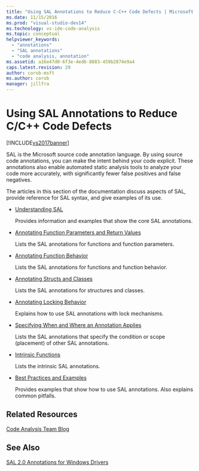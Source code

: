 ```yaml
---
title: "Using SAL Annotations to Reduce C-C++ Code Defects | Microsoft Docs"
ms.date: 11/15/2016
ms.prod: "visual-studio-dev14"
ms.technology: vs-ide-code-analysis
ms.topic: conceptual
helpviewer_keywords: 
  - "annotations"
  - "SAL annotations"
  - "code analysis, annotation"
ms.assetid: a16e47d0-6f3e-4ed6-8883-459b2874e9a4
caps.latest.revision: 29
author: corob-msft
ms.author: corob
manager: jillfra
---
```

# Using SAL Annotations to Reduce C/C++ Code Defects
[!INCLUDE[vs2017banner](../includes/vs2017banner.md)]

SAL is the Microsoft source code annotation language. By using source code annotations, you can make the intent behind your code explicit. These annotations also enable automated static analysis tools to analyze your code more accurately, with significantly fewer false positives and false negatives.  
  
 The articles in this section of the documentation discuss aspects of SAL, provide reference for SAL syntax, and give examples of its use.  
  
- [Understanding SAL](../code-quality/understanding-sal.md)  
  
     Provides information and examples that show the core SAL annotations.  
  
- [Annotating Function Parameters and Return Values](../code-quality/annotating-function-parameters-and-return-values.md)  
  
     Lists the SAL annotations for functions and function parameters.  
  
- [Annotating Function Behavior](../code-quality/annotating-function-behavior.md)  
  
     Lists the SAL annotations for functions and function behavior.  
  
- [Annotating Structs and Classes](../code-quality/annotating-structs-and-classes.md)  
  
     Lists the SAL annotations for structures and classes.  
  
- [Annotating Locking Behavior](../code-quality/annotating-locking-behavior.md)  
  
     Explains how to use SAL annotations with lock mechanisms.  
  
- [Specifying When and Where an Annotation Applies](../code-quality/specifying-when-and-where-an-annotation-applies.md)  
  
     Lists the SAL annotations that specify the condition or scope (placement) of other SAL annotations.  
  
- [Intrinsic Functions](../code-quality/intrinsic-functions.md)  
  
     Lists the intrinsic SAL annotations.  
  
- [Best Practices and Examples](../code-quality/best-practices-and-examples-sal.md)  
  
     Provides examples that show how to use SAL annotations. Also explains common pitfalls.  
  
## Related Resources  
 [Code Analysis Team Blog](https://blogs.msdn.com/b/codeanalysis/)  
  
## See Also  
 [SAL 2.0 Annotations for Windows Drivers](https://msdn.microsoft.com/library/windows/hardware/hh454237.aspx)
